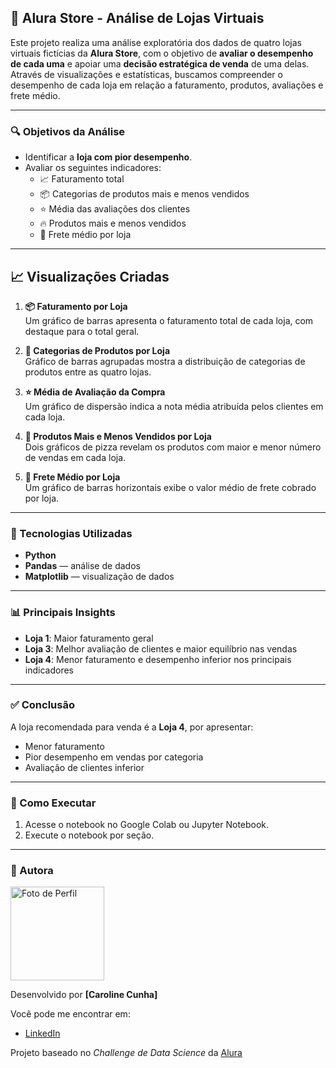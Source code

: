 ## 🛒 Alura Store - Análise de Lojas Virtuais

Este projeto realiza uma análise exploratória dos dados de quatro lojas virtuais fictícias da **Alura Store**, com o objetivo de **avaliar o desempenho de cada uma** e apoiar uma **decisão estratégica de venda** de uma delas.  
Através de visualizações e estatísticas, buscamos compreender o desempenho de cada loja em relação a faturamento, produtos, avaliações e frete médio.

---

### 🔍 Objetivos da Análise

- Identificar a **loja com pior desempenho**.
- Avaliar os seguintes indicadores:
  - 📈 Faturamento total  
  - 📦 Categorias de produtos mais e menos vendidos  
  - ⭐ Média das avaliações dos clientes  
  - 🔥 Produtos mais e menos vendidos  
  - 🚚 Frete médio por loja  

---

## 📈 Visualizações Criadas

1. **📦 Faturamento por Loja**  
   Um gráfico de barras apresenta o faturamento total de cada loja, com destaque para o total geral.

2. **📂 Categorias de Produtos por Loja**  
   Gráfico de barras agrupadas mostra a distribuição de categorias de produtos entre as quatro lojas.

3. **⭐ Média de Avaliação da Compra**  
   Um gráfico de dispersão indica a nota média atribuída pelos clientes em cada loja.

4. **🍕 Produtos Mais e Menos Vendidos por Loja**  
   Dois gráficos de pizza revelam os produtos com maior e menor número de vendas em cada loja.

5. **🚚 Frete Médio por Loja**  
   Um gráfico de barras horizontais exibe o valor médio de frete cobrado por loja.

---

### 🧪 Tecnologias Utilizadas

- **Python**
- **Pandas** — análise de dados
- **Matplotlib** — visualização de dados

---

### 📊 Principais Insights

- **Loja 1**: Maior faturamento geral  
- **Loja 3**: Melhor avaliação de clientes e maior equilíbrio nas vendas  
- **Loja 4**: Menor faturamento e desempenho inferior nos principais indicadores  

---

### ✅ Conclusão

A loja recomendada para venda é a **Loja 4**, por apresentar:

- Menor faturamento  
- Pior desempenho em vendas por categoria  
- Avaliação de clientes inferior  

---

### 🚀 Como Executar

1. Acesse o notebook no Google Colab ou Jupyter Notebook.  
2. Execute o notebook por seção.

---

### 📌 Autora

<img src="https://github.com/user-attachments/assets/ee1f5e42-ce53-4afe-93d2-ad5a9d2ebdcc" alt="Foto de Perfil" width="150" height="150"/>

Desenvolvido por **[Caroline Cunha]**  

Você pode me encontrar em:  
- [LinkedIn](https://www.linkedin.com/in/carolinecunhatech)

Projeto baseado no *Challenge de Data Science* da [Alura](https://www.alura.com.br/)
